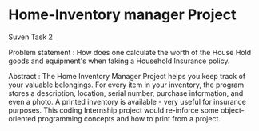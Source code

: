 # Home-Inventory manager Project
Suven Task 2

Problem statement : How does one calculate the worth of the House Hold goods and equipment's when taking a Household Insurance policy.

Abstract : The Home Inventory Manager Project helps you keep track of your valuable belongings. For every item in your inventory, the program stores a description, location, serial number, purchase information, and even a photo. A printed inventory is available - very useful for insurance purposes. This coding Internship project would re-inforce some object-oriented programming concepts and how to print from a project.

